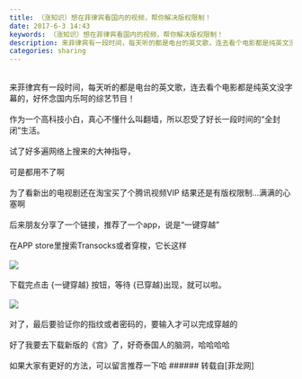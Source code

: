 ```yaml
---
title: （涨知识）想在菲律宾看国内的视频，帮你解决版权限制！
date: 2017-6-3 14:43
keywords: （涨知识）想在菲律宾看国内的视频，帮你解决版权限制！
description: 来菲律宾有一段时间，每天听的都是电台的英文歌，连去看个电影都是纯英文没字幕的，好怀念国内乐呵的综艺节目！作为一个高科技小白，真心不懂什么叫翻墙，所以忍受了好长一段时间的“全封闭”生活。试了好多遍网络上搜来的大神指导，可是都用不了啊为了看新出的电视剧还在淘宝买了个腾讯视频VIP 结果还是有版权限制…满满的心塞啊后来朋友分享了一个链接，推荐了一个app，说是“一键穿越”在APP store里搜索Transocks或者穿梭，它长这样下载完点击 {一键穿越} 按钮，等待 {已穿越}出现，就可以啦。对了，最后要验证你的指纹或者密码的，要输入才可以完成穿越的好了我要去下载新版的《宫》了，好奇泰国人的脑洞，哈哈哈哈如果大家有更好的方法，可以留言推荐一下哈
categories: sharing
---
```

<td class="t_f" id="postmessage_756984">

<br/>
来菲律宾有一段时间，每天听的都是电台的英文歌，连去看个电影都是纯英文没字幕的，好怀念国内乐呵的综艺节目！<br/>
<br/>
作为一个高科技小白，真心不懂什么叫翻墙，所以忍受了好长一段时间的“全封闭”生活。<br/>
<br/>
试了好多遍网络上搜来的大神指导，<br/>
<br/>
可是都用不了啊<br/>
<br/>
为了看新出的电视剧还在淘宝买了个腾讯视频VIP<img alt="" border="0" onclick="" onmouseover="" smilieid="488" src="static/image/smiley/qq/11.gif"/> 结果还是有版权限制…满满的心塞啊<br/>
<br/>
后来朋友分享了一个链接，推荐了一个app，说是“一键穿越”<br/>
<br/>
在APP store里搜索Transocks或者穿梭，它长这样<br/>
<br/>

<img aid="560850" data-cf-modified-38ac34dcbab5c66fde3bbbba-="" file="data/attachment/forum/201706/03/144058h3sg5odgscsoczgo.jpg.thumb.jpg" id="aimg_560850" inpost="1" onclick="" onmouseover="" src="http://www.flw.ph/data/attachment/forum/201706/03/144058h3sg5odgscsoczgo.jpg" style="cursor:pointer" zoomfile="data/attachment/forum/201706/03/144058h3sg5odgscsoczgo.jpg"/>


<br/>
<br/>
下载完点击 {一键穿越} 按钮，等待 {已穿越}出现，就可以啦。<br/>
<br/>

<img aid="560851" data-cf-modified-38ac34dcbab5c66fde3bbbba-="" file="data/attachment/forum/201706/03/144127tib0a5cdnyz55pdd.jpg.thumb.jpg" id="aimg_560851" inpost="1" onclick="" onmouseover="" src="http://www.flw.ph/data/attachment/forum/201706/03/144127tib0a5cdnyz55pdd.jpg" style="cursor:pointer" zoomfile="data/attachment/forum/201706/03/144127tib0a5cdnyz55pdd.jpg"/>


<br/>
<br/>
对了，最后要验证你的指纹或者密码的，要输入才可以完成穿越的<br/>
<br/>
好了我要去下载新版的《宫》了，好奇泰国人的脑洞，哈哈哈哈<br/>
<br/>
如果大家有更好的方法，可以留言推荐一下哈</td>
###### 转载自[菲龙网]